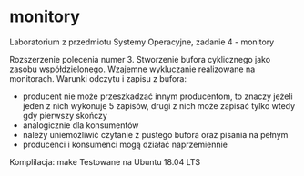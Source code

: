 # monitory
Laboratorium z przedmiotu Systemy Operacyjne, zadanie 4 - monitory

Rozszerzenie polecenia numer 3.
Stworzenie bufora cyklicznego jako zasobu współdzielonego. Wzajemne wykluczanie realizowane na monitorach. Warunki odczytu i zapisu z bufora:
- producent nie może przeszkadzać innym producentom, to znaczy jeżeli jeden z nich wykonuje 5 zapisów, drugi z nich może zapisać tylko wtedy gdy pierwszy skończy
- analogicznie dla konsumentów
- należy uniemożliwić czytanie z pustego bufora oraz pisania na pełnym
- producenci i konsumenci mogą działać naprzemiennie

Komplilacja: make
Testowane na Ubuntu 18.04 LTS
